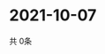 # 2021-10-07
  共 0条

  <!-- BEGIN -->
  <!-- 最后更新时间Thu Oct 07 2021 10:03:22 GMT+0000 (Coordinated Universal Time) -->
  
  <!-- END -->
  
  